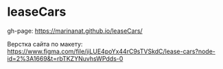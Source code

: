 # leaseСars

gh-page:  https://marinanat.github.io/leaseСars/

Верстка сайта по макету: https://www.figma.com/file/jiLUE4poYx44rC9sTVSkdC/lease-cars?node-id=2%3A1669&t=rbTKZYNuvhsWPdds-0
